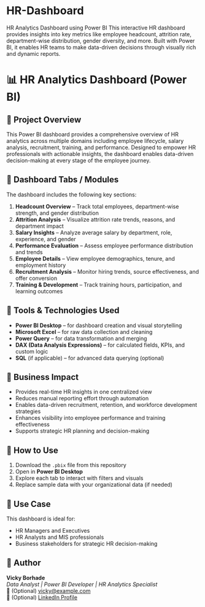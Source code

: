 # HR-Dashboard
HR Analytics Dashboard using Power BI This interactive HR dashboard provides insights into key metrics like employee headcount, attrition rate, department-wise distribution, gender diversity, and more. Built with Power BI, it enables HR teams to make data-driven decisions through visually rich and dynamic reports.
# 📊 HR Analytics Dashboard (Power BI)

## 📌 Project Overview
This Power BI dashboard provides a comprehensive overview of HR analytics across multiple domains including employee lifecycle, salary analysis, recruitment, training, and performance. Designed to empower HR professionals with actionable insights, the dashboard enables data-driven decision-making at every stage of the employee journey.

## 🧩 Dashboard Tabs / Modules
The dashboard includes the following key sections:

1. **Headcount Overview** – Track total employees, department-wise strength, and gender distribution  
2. **Attrition Analysis** – Visualize attrition rate trends, reasons, and department impact  
3. **Salary Insights** – Analyze average salary by department, role, experience, and gender  
4. **Performance Evaluation** – Assess employee performance distribution and trends  
5. **Employee Details** – View employee demographics, tenure, and employment history  
6. **Recruitment Analysis** – Monitor hiring trends, source effectiveness, and offer conversion  
7. **Training & Development** – Track training hours, participation, and learning outcomes

## 🔧 Tools & Technologies Used
- **Power BI Desktop** – for dashboard creation and visual storytelling  
- **Microsoft Excel** – for raw data collection and cleaning  
- **Power Query** – for data transformation and merging  
- **DAX (Data Analysis Expressions)** – for calculated fields, KPIs, and custom logic  
- **SQL** (if applicable) – for advanced data querying (optional)

## 🎯 Business Impact
- Provides real-time HR insights in one centralized view  
- Reduces manual reporting effort through automation  
- Enables data-driven recruitment, retention, and workforce development strategies  
- Enhances visibility into employee performance and training effectiveness  
- Supports strategic HR planning and decision-making

## 🚀 How to Use
1. Download the `.pbix` file from this repository  
2. Open in **Power BI Desktop**  
3. Explore each tab to interact with filters and visuals  
4. Replace sample data with your organizational data (if needed)

## 📌 Use Case
This dashboard is ideal for:
- HR Managers and Executives  
- HR Analysts and MIS professionals  
- Business stakeholders for strategic HR decision-making  

## 👤 Author
**Vicky Borhade**  
_Data Analyst | Power BI Developer | HR Analytics Specialist_  
📧 (Optional) vicky@example.com  
🔗 (Optional) [LinkedIn Profile](https://www.linkedin.com)

